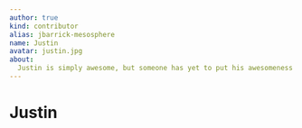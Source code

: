 ```yaml
---
author: true
kind: contributor
alias: jbarrick-mesosphere
name: Justin
avatar: justin.jpg
about:
  Justin is simply awesome, but someone has yet to put his awesomeness into a brief and meaningful summary.
---
```


# Justin

<Author :author="$page.frontmatter" />
